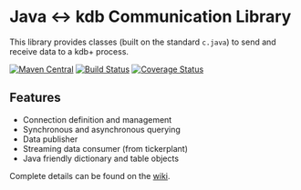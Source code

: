 # Java <-> kdb Communication Library

This library provides classes (built on the standard `c.java`) to send and receive data to a kdb+ process.

[![Maven Central](https://maven-badges.herokuapp.com/maven-central/com.buabook/java-kdb-communication/badge.svg)](https://maven-badges.herokuapp.com/maven-central/com.buabook/java-kdb-communication)
[![Build Status](https://travis-ci.org/BuaBook/java-kdb-communication.svg?branch=master)](https://travis-ci.org/BuaBook/java-kdb-communication)
[![Coverage Status](https://coveralls.io/repos/github/BuaBook/java-kdb-communication/badge.svg?branch=master)](https://coveralls.io/github/BuaBook/java-kdb-communication?branch=master)

## Features

* Connection definition and management
* Synchronous and asynchronous querying
* Data publisher
* Streaming data consumer (from tickerplant)
* Java friendly dictionary and table objects

Complete details can be found on the [wiki](https://github.com/BuaBook/java-kdb-communication/wiki).